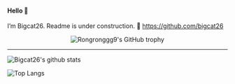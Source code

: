 
#### Hello 👏

I’m Bigcat26. Readme is under construction. 🔗 https://github.com/bigcat26

<div align="center">
  <img src="https://github-profile-trophy.vercel.app/?username=Rongronggg9&column=-1" alt="Rongronggg9's GitHub trophy">
</div>

<hr>

![Bigcat26's github stats](https://github-readme-stats.vercel.app/api?username=bigcat26&show_icons=true)

![Top Langs](https://github-readme-stats.vercel.app/api/top-langs/?username=bigcat26&layout=compact)

